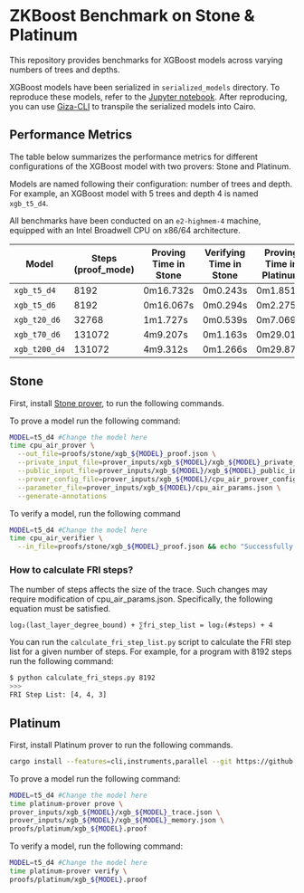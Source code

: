 # ZKBoost Benchmark on Stone & Platinum

This repository provides benchmarks for XGBoost models across varying numbers of trees and depths. 

XGBoost models have been serialized in `serialized_models` directory. To reproduce these models, refer to the [Jupyter notebook](xgb.ipynb). 
After reproducing, you can use [Giza-CLI](https://docs.gizatech.xyz/products/platform/resources/transpile) to transpile the serialized models into Cairo.

## Performance Metrics

The table below summarizes the performance metrics for different configurations of the XGBoost model with two provers: Stone and Platinum.

Models are named following their configuration: number of trees and depth. For example, an XGBoost model with 5 trees and depth 4 is named `xgb_t5_d4`.

All benchmarks have been conducted on an `e2-highmem-4` machine, equipped with an Intel Broadwell CPU on x86/64 architecture.

| Model         | Steps (proof_mode) | Proving Time in Stone | Verifying Time in Stone | Proving Time in Platinum | Verifying Time in Platinum | Verifying Onchain |
| ------------- | ------------------ | --------------------- | ----------------------- | ------------------------ | -------------------------- | ----------------- |
| `xgb_t5_d4`   | 8192               | 0m16.732s             | 0m0.243s                | 0m1.851s                 | 0m0.038s                   | TODO              |
| `xgb_t5_d6`   | 8192               | 0m16.067s             | 0m0.294s                | 0m2.275s                 | 0m0.037s                   | TODO              |
| `xgb_t20_d6`  | 32768              | 1m1.727s              | 0m0.539s                | 0m7.069s                 | 0m0.119s                   | TODO              |
| `xgb_t70_d6`  | 131072             | 4m9.207s              | 0m1.163s                | 0m29.017s                | 0m0.465s                   | TODO              |
| `xgb_t200_d4` | 131072             | 4m9.312s              | 0m1.266s                | 0m29.871s                | 0m0.468s                   | TODO              |

## Stone 

First, install [Stone prover](https://github.com/starkware-libs/stone-prover), to run the following commands.

To prove a model run the following command:
```bash
MODEL=t5_d4 #Change the model here
time cpu_air_prover \
  --out_file=proofs/stone/xgb_${MODEL}_proof.json \
  --private_input_file=prover_inputs/xgb_${MODEL}/xgb_${MODEL}_private_input.json \
  --public_input_file=prover_inputs/xgb_${MODEL}/xgb_${MODEL}_public_input.json \
  --prover_config_file=prover_inputs/xgb_${MODEL}/cpu_air_prover_config.json \
  --parameter_file=prover_inputs/xgb_${MODEL}/cpu_air_params.json \
  --generate-annotations
```

To verify a model, run the following command
```bash
MODEL=t5_d4 #Change the model here
time cpu_air_verifier \
  --in_file=proofs/stone/xgb_${MODEL}_proof.json && echo "Successfully verified proof."
```

### How to calculate FRI steps?
The number of steps affects the size of the trace. Such changes may require modification of cpu_air_params.json. Specifically, the following equation must be satisfied.
```
log₂(last_layer_degree_bound) + ∑fri_step_list = log₂(#steps) + 4
```

You can run the `calculate_fri_step_list.py` script to calculate the FRI step list for a given number of steps. 
For example, for a program with 8192 steps run the following command:
```bash
$ python calculate_fri_steps.py 8192
>>>
FRI Step List: [4, 4, 3]
```

## Platinum

First, install Platinum prover to run the following commands.
```bash
cargo install --features=cli,instruments,parallel --git https://github.com/lambdaclass/lambdaworks.git --rev fed12d6 cairo-platinum-prover
```

To prove a model run the following command:
```bash
MODEL=t5_d4 #Change the model here
time platinum-prover prove \
prover_inputs/xgb_${MODEL}/xgb_${MODEL}_trace.json \
prover_inputs/xgb_${MODEL}/xgb_${MODEL}_memory.json \
proofs/platinum/xgb_${MODEL}.proof 
```

To verify a model, run the following command:
```bash
MODEL=t5_d4 #Change the model here
time platinum-prover verify \
proofs/platinum/xgb_${MODEL}.proof 
```